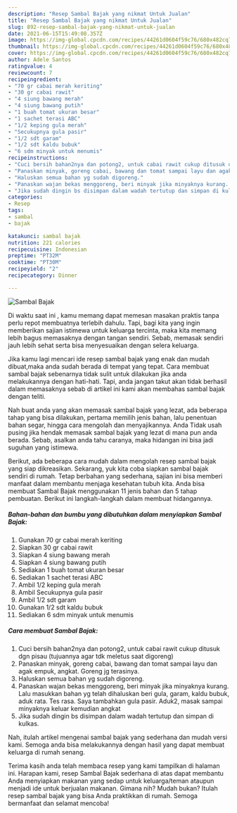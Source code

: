```yaml
---
description: "Resep Sambal Bajak yang nikmat Untuk Jualan"
title: "Resep Sambal Bajak yang nikmat Untuk Jualan"
slug: 892-resep-sambal-bajak-yang-nikmat-untuk-jualan
date: 2021-06-15T15:49:08.357Z
image: https://img-global.cpcdn.com/recipes/44261d0604f59c76/680x482cq70/sambal-bajak-foto-resep-utama.jpg
thumbnail: https://img-global.cpcdn.com/recipes/44261d0604f59c76/680x482cq70/sambal-bajak-foto-resep-utama.jpg
cover: https://img-global.cpcdn.com/recipes/44261d0604f59c76/680x482cq70/sambal-bajak-foto-resep-utama.jpg
author: Adele Santos
ratingvalue: 4
reviewcount: 7
recipeingredient:
- "70 gr cabai merah keriting"
- "30 gr cabai rawit"
- "4 siung bawang merah"
- "4 siung bawang putih"
- "1 buah tomat ukuran besar"
- "1 sachet terasi ABC"
- "1/2 keping gula merah"
- "Secukupnya gula pasir"
- "1/2 sdt garam"
- "1/2 sdt kaldu bubuk"
- "6 sdm minyak untuk menumis"
recipeinstructions:
- "Cuci bersih bahan2nya dan potong2, untuk cabai rawit cukup ditusuk dgn pisau (tujuannya agar tdk meletus saat digoreng)"
- "Panaskan minyak, goreng cabai, bawang dan tomat sampai layu dan agak empuk, angkat. Goreng jg terasinya."
- "Haluskan semua bahan yg sudah digoreng."
- "Panaskan wajan bekas menggoreng, beri minyak jika minyaknya kurang. Lalu masukkan bahan yg telah dihaluskan beri gula, garam, kaldu bubuk, aduk rata. Tes rasa. Saya tambahkan gula pasir. Aduk2, masak sampai minyaknya keluar kemudian angkat"
- "Jika sudah dingin bs disimpan dalam wadah tertutup dan simpan di kulkas."
categories:
- Resep
tags:
- sambal
- bajak

katakunci: sambal bajak 
nutrition: 221 calories
recipecuisine: Indonesian
preptime: "PT32M"
cooktime: "PT30M"
recipeyield: "2"
recipecategory: Dinner

---
```



![Sambal Bajak](https://img-global.cpcdn.com/recipes/44261d0604f59c76/680x482cq70/sambal-bajak-foto-resep-utama.jpg)

Di waktu  saat ini , kamu memang dapat memesan masakan praktis tanpa perlu repot membuatnya terlebih dahulu. Tapi, bagi kita yang ingin memberikan sajian istimewa untuk keluarga tercinta, maka kita memang lebih bagus memasaknya dengan tangan sendiri. Sebab, memasak sendiri jauh lebih sehat serta bisa menyesuaikan dengan selera keluarga.

Jika kamu lagi mencari ide resep sambal bajak yang enak dan mudah dibuat,maka anda sudah berada di tempat yang tepat. Cara membuat sambal bajak  sebenarnya tidak sulit untuk dilakukan jika anda melakukannya dengan hati-hati. Tapi, anda jangan takut akan tidak berhasil dalam memasaknya 
sebab di artikel ini kami akan membahas sambal bajak dengan teliti.  



Nah buat anda yang akan memasak sambal bajak yang lezat, ada beberapa tahap yang bisa dilakukan, pertama memilih jenis bahan, lalu penentuan bahan segar, hingga cara mengolah dan menyajikannya. Anda Tidak usah pusing jika hendak memasak sambal bajak yang lezat di mana pun anda berada. Sebab, asalkan anda  tahu caranya, maka hidangan ini bisa jadi suguhan yang istimewa.

Berikut, ada beberapa cara mudah dalam mengolah resep sambal bajak yang siap dikreasikan. Sekarang, yuk kita coba siapkan sambal bajak sendiri di rumah. Tetap berbahan yang sederhana, sajian ini bisa memberi manfaat dalam membantu menjaga kesehatan tubuh kita. Anda bisa membuat Sambal Bajak menggunakan 11 jenis bahan dan 5 tahap pembuatan. Berikut ini langkah-langkah dalam membuat hidangannya.

<!--inarticleads1-->

##### Bahan-bahan dan bumbu yang dibutuhkan dalam menyiapkan Sambal Bajak:

1. Gunakan 70 gr cabai merah keriting
1. Siapkan 30 gr cabai rawit
1. Siapkan 4 siung bawang merah
1. Siapkan 4 siung bawang putih
1. Sediakan 1 buah tomat ukuran besar
1. Sediakan 1 sachet terasi ABC
1. Ambil 1/2 keping gula merah
1. Ambil Secukupnya gula pasir
1. Ambil 1/2 sdt garam
1. Gunakan 1/2 sdt kaldu bubuk
1. Sediakan 6 sdm minyak untuk menumis




<!--inarticleads2-->

##### Cara membuat Sambal Bajak:

1. Cuci bersih bahan2nya dan potong2, untuk cabai rawit cukup ditusuk dgn pisau (tujuannya agar tdk meletus saat digoreng)
1. Panaskan minyak, goreng cabai, bawang dan tomat sampai layu dan agak empuk, angkat. Goreng jg terasinya.
1. Haluskan semua bahan yg sudah digoreng.
1. Panaskan wajan bekas menggoreng, beri minyak jika minyaknya kurang. Lalu masukkan bahan yg telah dihaluskan beri gula, garam, kaldu bubuk, aduk rata. Tes rasa. Saya tambahkan gula pasir. Aduk2, masak sampai minyaknya keluar kemudian angkat
1. Jika sudah dingin bs disimpan dalam wadah tertutup dan simpan di kulkas.




Nah, itulah artikel mengenai  sambal bajak  yang sederhana dan mudah versi kami. Semoga anda bisa melakukannya dengan hasil yang dapat membuat keluarga di rumah senang. 

Terima kasih anda telah membaca resep yang kami tampilkan di halaman ini. Harapan kami, resep  Sambal Bajak sederhana di atas dapat membantu Anda menyiapkan makanan yang sedap untuk keluarga/teman ataupun menjadi ide untuk berjualan makanan. Gimana nih? Mudah bukan? Itulah resep sambal bajak yang bisa Anda praktikkan di rumah. Semoga bermanfaat dan selamat mencoba!

